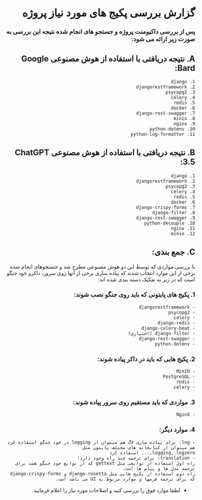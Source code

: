 <style>
  * {
    direction: rtl;
  }
</style>

# گزارش بررسی پکیج های مورد نیاز پروژه
### پس از بررسی داکیومنت پروژه و جستجو های انجام شده نتیجه این بررسی به صورت زیر ارائه می شود:

## A. نتیجه دریافتی با استفاده از هوش مصنوعی Google Bard:
    1. django
    2. djangorestframework
    3. psycopg2
    4. celery
    5. redis
    6. docker
    7. django-rest-swagger
    8. minio
    9. nginx
    10. python-dotenv
    11. python-log-formatter

## B. نتیجه دریافتی با استفاده از هوش مصنوعی ChatGPT 3.5:
    1. django
    2. djangorestframework
    3. psycopg2
    4. celery
    5. redis
    6. docker
    7. django-crispy-forms
    8. django-filter
    9. django-rest-swagger
    10. python-decouple
    11. nginx
    12. minio

## C. جمع بندی:
با بررسی مواردی که توسط این دو هوش مصنوعی مطرح شد و جستجوهای انجام شده برخی از این موارد انتخاب شدند که پیاده سازی برخی از آنها روی سرور، داکرو خود جنگو است که در زیر به تفکیک دسته بندی شده اند:

### 1. پکیج های پایتونی که باید روی جنگو نصب شوند:
    - djangorestframework
    - psycopg2
    - celery
    - django-redis
    - django-celery-beat
    - django-filter (اختیاری)
    - django-rest-swagger
    - python-dotenv

### 2. پکیج هایی که باید در داکر پیاده شوند:
    - MinIO
    - PostgreSQL
    - redis
    - celery

### 3. مواردی که باید مستقیم روی سرور پیاده شوند:
    - NginX

### 4. موارد دیگر:
    - log: برای پیاده سازی لاگ هم میتوان از logging در خود جنگو استفاده کرد هم میتوان از کتابخانه های مختلف پایتون مثل 
    logging, logzero,... استفاده کرد
    - translation: برای ترجمه چند راه وجود دارد:
    راه اول استفاده از توابعی مثل gettext که از توابع حود جنگو هست برای ترجمه مدل ها و پیام ها است.
    راه دوم استفاده از پکیج هایی مثل django-rosetta و django-crispy-forms که برای ترجمه فرمها و موارد مربوط به UI می باشد است.

* لطفا موارد فوق را بررسی کنید و اصلاحات مورد نیاز را اعلام فرمایید.
